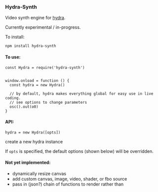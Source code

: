 ### Hydra-Synth

Video synth engine for [hydra](https://github.com/ojack/hydra).

Currently experimental / in-progress.

To install:
```
npm install hydra-synth
```

#### To use:
```
const Hydra = require('hydra-synth')


window.onload = function () {
  const hydra = new Hydra()

  // by default, hydra makes everything global for easy use in live coding.
  // see options to change parameters
  osc().out(o0)
}
```

#### API:
```
hydra = new Hydra([opts])
```
create a new hydra instance

If `opts` is specified, the default options (shown below) will be overridden.



#### Not yet implemented:
- dynamically resize canvas
- add custom canvas, image, video, shader, or fbo source
- pass in (json?) chain of functions to render rather than
